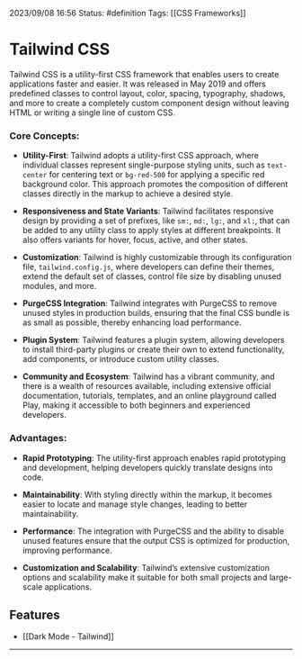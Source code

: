 2023/09/08 16:56
Status: #definition 
Tags: [[CSS Frameworks]]

# Tailwind CSS


Tailwind CSS is a utility-first CSS framework that enables users to create applications faster and easier. It was released in May 2019 and offers predefined classes to control layout, color, spacing, typography, shadows, and more to create a completely custom component design without leaving HTML or writing a single line of custom CSS.

### Core Concepts:

- **Utility-First**: Tailwind adopts a utility-first CSS approach, where individual classes represent single-purpose styling units, such as `text-center` for centering text or `bg-red-500` for applying a specific red background color. This approach promotes the composition of different classes directly in the markup to achieve a desired style.
    
- **Responsiveness and State Variants**: Tailwind facilitates responsive design by providing a set of prefixes, like `sm:`, `md:`, `lg:`, and `xl:`, that can be added to any utility class to apply styles at different breakpoints. It also offers variants for hover, focus, active, and other states.
    
- **Customization**: Tailwind is highly customizable through its configuration file, `tailwind.config.js`, where developers can define their themes, extend the default set of classes, control file size by disabling unused modules, and more.
    
- **PurgeCSS Integration**: Tailwind integrates with PurgeCSS to remove unused styles in production builds, ensuring that the final CSS bundle is as small as possible, thereby enhancing load performance.
    
- **Plugin System**: Tailwind features a plugin system, allowing developers to install third-party plugins or create their own to extend functionality, add components, or introduce custom utility classes.
    
- **Community and Ecosystem**: Tailwind has a vibrant community, and there is a wealth of resources available, including extensive official documentation, tutorials, templates, and an online playground called Play, making it accessible to both beginners and experienced developers.

### Advantages:

- **Rapid Prototyping**: The utility-first approach enables rapid prototyping and development, helping developers quickly translate designs into code.
    
- **Maintainability**: With styling directly within the markup, it becomes easier to locate and manage style changes, leading to better maintainability.
    
- **Performance**: The integration with PurgeCSS and the ability to disable unused features ensure that the output CSS is optimized for production, improving performance.
    
- **Customization and Scalability**: Tailwind’s extensive customization options and scalability make it suitable for both small projects and large-scale applications.

## Features

- [[Dark Mode - Tailwind]]



---
